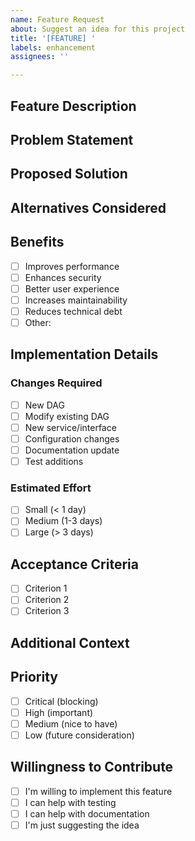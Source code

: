 ```yaml
---
name: Feature Request
about: Suggest an idea for this project
title: '[FEATURE] '
labels: enhancement
assignees: ''

---
```


## Feature Description

<!-- A clear and concise description of the feature you'd like -->



## Problem Statement

<!-- Is your feature request related to a problem? Please describe -->



## Proposed Solution

<!-- Describe the solution you'd like -->



## Alternatives Considered

<!-- Describe any alternative solutions or features you've considered -->



## Benefits

<!-- What benefits does this feature bring? -->

- [ ] Improves performance
- [ ] Enhances security
- [ ] Better user experience
- [ ] Increases maintainability
- [ ] Reduces technical debt
- [ ] Other: 

## Implementation Details

<!-- If you have ideas on how to implement this, describe them here -->

### Changes Required

- [ ] New DAG
- [ ] Modify existing DAG
- [ ] New service/interface
- [ ] Configuration changes
- [ ] Documentation update
- [ ] Test additions

### Estimated Effort

- [ ] Small (< 1 day)
- [ ] Medium (1-3 days)
- [ ] Large (> 3 days)

## Acceptance Criteria

<!-- What needs to be true for this feature to be considered complete? -->

- [ ] Criterion 1
- [ ] Criterion 2
- [ ] Criterion 3

## Additional Context

<!-- Add any other context, mockups, or examples about the feature request here -->



## Priority

<!-- How important is this feature? -->

- [ ] Critical (blocking)
- [ ] High (important)
- [ ] Medium (nice to have)
- [ ] Low (future consideration)

## Willingness to Contribute

- [ ] I'm willing to implement this feature
- [ ] I can help with testing
- [ ] I can help with documentation
- [ ] I'm just suggesting the idea
